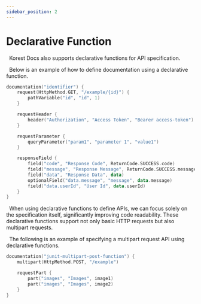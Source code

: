 ```yaml
---
sidebar_position: 2
---
```


# Declarative Function

&nbsp; Korest Docs also supports declarative functions for API specification.

&nbsp; Below is an example of how to define documentation using a declarative function.

```kotlin
documentation("identifier") {
    request(HttpMethod.GET, "/example/{id}") {
        pathVariable("id", "id", 1)
    }

    requestHeader {
        header("Authorization", "Access Token", "Bearer access-token")
    }

    requestParameter {
        queryParameter("param1", "parameter 1", "value1")
    }

    responseField {
        field("code", "Response Code", ReturnCode.SUCCESS.code)
        field("message", "Response Message", ReturnCode.SUCCESS.message)
        field("data", "Response Data", data)
        optionalField("data.message", "message", data.message)
        field("data.userId", "User Id", data.userId)
    }
}
```

&nbsp; When using declarative functions to define APIs, we can focus solely on the specification itself, significantly improving code readability. These declarative functions support not only basic HTTP requests but also multipart requests.

&nbsp; The following is an example of specifying a multipart request API using declarative functions.

```kotlin
documentation("junit-multipart-post-function") {
    multipart(HttpMethod.POST, "/example")

    requestPart {
        part("images", "Images", image1)
        part("images", "Images", image2)
    }
}
```
